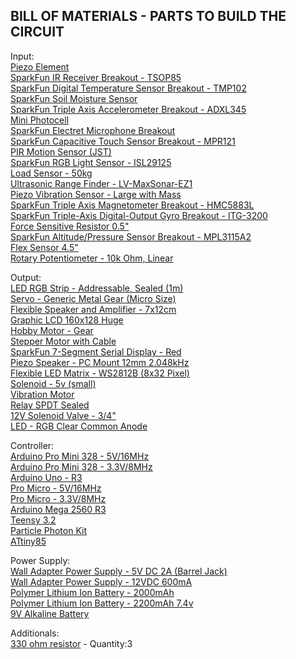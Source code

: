 BILL OF MATERIALS - PARTS TO BUILD THE CIRCUIT
----------------------------------------------
Input:\
[Piezo Element](https://www.sparkfun.com/products/10293)\
[SparkFun IR Receiver Breakout - TSOP85](https://www.sparkfun.com/products/8554)\
[SparkFun Digital Temperature Sensor Breakout - TMP102](https://www.sparkfun.com/products/11931)\
[SparkFun Soil Moisture Sensor](https://www.sparkfun.com/products/13322)\
[SparkFun Triple Axis Accelerometer Breakout - ADXL345](https://www.sparkfun.com/products/9836)\
[Mini Photocell](https://www.sparkfun.com/products/9088)\
[SparkFun Electret Microphone Breakout](https://www.sparkfun.com/products/9964)\
[SparkFun Capacitive Touch Sensor Breakout - MPR121](https://www.sparkfun.com/products/9695)\
[PIR Motion Sensor (JST)](https://www.sparkfun.com/products/13285)\
[SparkFun RGB Light Sensor - ISL29125](https://www.sparkfun.com/products/12829)\
[Load Sensor - 50kg](https://www.sparkfun.com/products/10245)\
[Ultrasonic Range Finder - LV-MaxSonar-EZ1](https://www.sparkfun.com/products/639)\
[Piezo Vibration Sensor - Large with Mass](https://www.sparkfun.com/products/9197)\
[SparkFun Triple Axis Magnetometer Breakout - HMC5883L](https://www.sparkfun.com/products/10530)\
[SparkFun Triple-Axis Digital-Output Gyro Breakout - ITG-3200](https://www.sparkfun.com/products/11977)\
[Force Sensitive Resistor 0.5"](https://www.sparkfun.com/products/9375)\
[SparkFun Altitude/Pressure Sensor Breakout - MPL3115A2](https://www.sparkfun.com/products/11084)\
[Flex Sensor 4.5"](https://www.sparkfun.com/products/8606)\
[Rotary Potentiometer - 10k Ohm, Linear](https://www.sparkfun.com/products/9939)

Output:\
[LED RGB Strip - Addressable, Sealed (1m)](https://www.sparkfun.com/products/12027)\
[Servo - Generic Metal Gear (Micro Size)](https://www.sparkfun.com/products/10333)\
[Flexible Speaker and Amplifier - 7x12cm](https://www.sparkfun.com/products/12723)\
[Graphic LCD 160x128 Huge](https://www.sparkfun.com/products/8799)\
[Hobby Motor - Gear](https://www.sparkfun.com/products/11696)\
[Stepper Motor with Cable](https://www.sparkfun.com/products/9238)\
[SparkFun 7-Segment Serial Display - Red](https://www.sparkfun.com/products/11441)\
[Piezo Speaker - PC Mount 12mm 2.048kHz](https://www.sparkfun.com/products/7950)\
[Flexible LED Matrix - WS2812B (8x32 Pixel)](https://www.sparkfun.com/products/13304)\
[Solenoid - 5v (small)](https://www.sparkfun.com/products/11015)\
[Vibration Motor](https://www.sparkfun.com/products/8449)\
[Relay SPDT Sealed](https://www.sparkfun.com/products/100)\
[12V Solenoid Valve - 3/4"](https://www.sparkfun.com/products/10456?_ga=1.191796521.287856586.1404736557)\
[LED - RGB Clear Common Anode](https://www.sparkfun.com/products/10820)

Controller:\
[Arduino Pro Mini 328 - 5V/16MHz](https://www.sparkfun.com/products/11113)\
[Arduino Pro Mini 328 - 3.3V/8MHz](https://www.sparkfun.com/products/11114)\
[Arduino Uno - R3](https://www.sparkfun.com/products/11021)\
[Pro Micro - 5V/16MHz](https://www.sparkfun.com/products/12640)\
[Pro Micro - 3.3V/8MHz](https://www.sparkfun.com/products/12587)\
[Arduino Mega 2560 R3](https://www.sparkfun.com/products/11061)\
[Teensy 3.2](https://www.sparkfun.com/products/13736)\
[Particle Photon Kit](https://www.sparkfun.com/products/13345)\
[ATtiny85](https://www.sparkfun.com/products/9378)

Power Supply:\
[Wall Adapter Power Supply - 5V DC 2A (Barrel Jack)](https://www.sparkfun.com/products/12889)\
[Wall Adapter Power Supply - 12VDC 600mA](https://www.sparkfun.com/products/9442)\
[Polymer Lithium Ion Battery - 2000mAh](https://www.sparkfun.com/products/8483)\
[Polymer Lithium Ion Battery - 2200mAh 7.4v](https://www.sparkfun.com/products/11856)\
[9V Alkaline Battery](https://www.sparkfun.com/products/10218)

Additionals:\
[330 ohm resistor](https://www.sparkfun.com/products/8377) - Quantity:3

